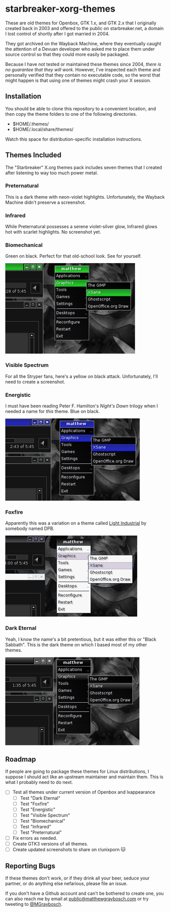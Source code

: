 # starbreaker-xorg-themes

These are old themes for Openbox, GTK 1.x, and GTK 2.x that I originally 
created back in 2003 and offered to the public on starbreaker.net, a domain
I lost control of shortly after I got married in 2004.

They got archived on the Wayback Machine, where they eventually caught the
attention of a Devuan developer who asked me to place them under source control
so that they could more easily be packaged.

Because I have not tested or maintained these themes since 2004, *there is no
guarantee that they will work*. However, I've inspected each theme and 
personally verified that they contain no executable code, so the worst that 
might happen is that using one of themes might crash your X session.

## Installation

You should be able to clone this repository to a convenient location, 
and then copy the theme folders to one of the following directories.

* $HOME/.themes/
* $HOME/.local/share/themes/

Watch this space for distribution-specific installation instructions.

## Themes Included

The "Starbreaker" X.org themes pack includes seven themes that I created after
listening to way too much power metal.

### Preternatural

This is a dark theme with neon-violet highlights. Unfortunately, the Wayback
Machine didn't preserve a screenshot.

### Infrared

While Preternatural possesses a serene violet-silver glow, Infrared glows hot 
with scarlet highlights. No screenshot yet.

### Biomechanical

Green on black. Perfect for that old-school look. See for yourself.

![Biomechanical theme screenshot](./screenshots/ob3-biomechanical.png)

### Visible Spectrum

For all the Stryper fans, here's a yellow on black attack. Unfortunately, I'll
need to create a screenshot.

### Energistic

I must have been reading Peter F. Hamilton's *Night's Dawn* trilogy when I 
needed a name for *this* theme. Blue on black.

![Energistic theme screenshot](./screenshots/ob3-energistic.png)

### Foxfire

Apparently this was a variation on a theme called [Light Industrial](web.archive.org/web/20040103073933/http://home.clara.co.uk/dpb/openbox.htm) by
somebody named DPB.

![Foxfire theme screenshot](./screenshots/ob3-foxfire.png)

### Dark Eternal

Yeah, I know the name's a bit pretentious, but it was either this or 
"Black Sabbath". This is the dark theme on which I based most of my other 
themes.

![Energistic theme screenshot](./screenshots/ob3-darketernal.png)

## Roadmap

If people are going to package these themes for Linux distributions, I suppose
I should act like an upstream maintainer and maintain them. This is what I
probably need to do next.

- [ ] Test all themes under current version of Openbox and lxappearance
  - [ ] Test "Dark Eternal"
  - [ ] Test "Foxfire"
  - [ ] Test "Energistic"
  - [ ] Test "Visible Spectrum"
  - [ ] Test "Biomechanical"
  - [ ] Test "Infrared"
  - [ ] Test "Preternatural"
- [ ] Fix errors as needed.
- [ ] Create GTK3 versions of all themes.
- [ ] Create updated screenshots to share on r/unixporn :cat:

## Reporting Bugs

If these themes don't work, or if they drink all your beer, seduce your 
partner, or do anything else nefarious, please file an issue.

If you don't have a Github account and can't be bothered to create one, you 
can also reach me by email at [public@matthewgraybosch.com](mailto://public@matthewgraybosch.com)
or try tweeting to [@MGraybosch](https://twitter.com/MGraybosch).